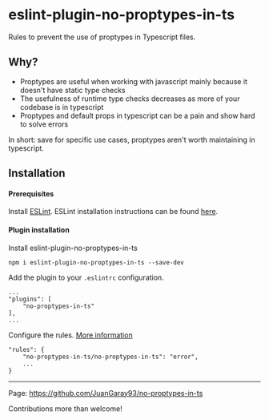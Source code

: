 # eslint-plugin-no-proptypes-in-ts

Rules to prevent the use of proptypes in Typescript files.

## Why?

- Proptypes are useful when working with javascript mainly because it doesn't have static type checks
- The usefulness of runtime type checks decreases as more of your codebase is in typescript
- Proptypes and default props in typescript can be a pain and show hard to solve errors

In short: save for specific use cases, proptypes aren't worth maintaining in typescript.

## Installation

#### Prerequisites

Install [ESLint](http://eslint.org/). ESLint installation instructions can be found [here](https://eslint.org/docs/user-guide/getting-started).

#### Plugin installation

Install eslint-plugin-no-proptypes-in-ts

    npm i eslint-plugin-no-proptypes-in-ts --save-dev

Add the plugin to your `.eslintrc` configuration.

    ...
    "plugins": [
        "no-proptypes-in-ts"
    ],
    ...

Configure the rules. [More information](https://eslint.org/docs/user-guide/configuring#configuring-rules)

    "rules": {
        "no-proptypes-in-ts/no-proptypes-in-ts": "error",
        ...
    }

---

Page: https://github.com/JuanGaray93/no-proptypes-in-ts

Contributions more than welcome!
